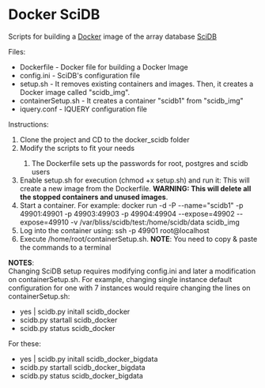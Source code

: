 Docker SciDB
============

Scripts for building a <a href="http://www.docker.com/">Docker</a> image of the array database <a href="http://www.scidb.org/">SciDB</a> 

Files:
<ul>
<li>Dockerfile - Docker file for building a Docker Image</li>
<li>config.ini - SciDB's configuration file</li>
<li>setup.sh - It removes existing containers and images. Then, it creates a Docker image called "scidb_img".</li>
<li>containerSetup.sh - It creates a container "scidb1" from "scidb_img"</li>
<li>iquery.conf - IQUERY configuration file</li>
</ul> 

Instructions:

<ol>
<li>Clone the project and CD to the docker_scidb folder</li>
<li>Modify the scripts to fit your needs</li>
	<ol>
	<li>The Dockerfile sets up the passwords for root, postgres and scidb users</li>
	</ol> 
<li>Enable setup.sh for execution (chmod +x setup.sh) and run it: This will create a new image from the Dockerfile. <b>WARNING: This will delete all the stopped containers and unused images</b>.
<li>Start a container. For example: docker run -d -P --name="scidb1" -p 49901:49901 -p 49903:49903 -p 49904:49904 --expose=49902 --expose=49910 -v /var/bliss/scidb/test:/home/scidb/data scidb_img</li>
<li>Log into the container using: ssh -p 49901 root@localhost</li>
<li>Execute /home/root/containerSetup.sh. <b>NOTE</b>: You need to copy & paste the commands to a terminal</li>
</ol> 

<b>NOTES</b>:<br/>
Changing SciDB setup requires modifying config.ini and later a modification on containerSetup.sh. For example, changing single instance default configuration for one with 7 instances would require changing the lines on containerSetup.sh:

<ul>
<li>yes | scidb.py initall scidb_docker</li>
<li>scidb.py startall scidb_docker</li>
<li>scidb.py status scidb_docker</li>
</ul>


For these:
<ul>
<li>yes | scidb.py initall scidb_docker_bigdata</li>
<li>scidb.py startall scidb_docker_bigdata</li>
<li>scidb.py status scidb_docker_bigdata</li>
</ul>
